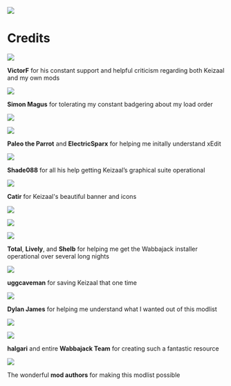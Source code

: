 
![](https://raw.githubusercontent.com/PierreDespereaux/Keizaal/main/assets/images/branding/Keizaal%20Website%20Banner.png)

# Credits

![](https://cdn.discordapp.com/avatars/362250920786132993/06571be48b5f295302e4e71e8e03e8d6.png?size=128) 

**VictorF** for his constant support and helpful criticism regarding both Keizaal and my own mods

![](https://cdn.discordapp.com/avatars/120006979686105088/6f3b17021e3925196f2b75ea8bd518df.png?size=128)

**Simon Magus** for tolerating my constant badgering about my load order

![](https://cdn.discordapp.com/avatars/288092789311537153/a_915bd3d980faddb7b5949f2b3a95e78a.png?size=128)

![](https://cdn.discordapp.com/avatars/174285073674141696/f4c770fbea70d563129e86677218c0b0.png?size=128)

**Paleo the Parrot** and **ElectricSparx** for helping me initally understand xEdit

![](https://cdn.discordapp.com/avatars/344292146746228736/3467394b7ccb48823df946e3d0fc0d21.png?size=128)

**Shade088** for all his help getting Keizaal’s graphical suite operational

![](https://cdn.discordapp.com/avatars/156585316600381440/791a6814703f87db51108464f05c360e.png?size=128)

**Catir** for Keizaal's beautiful banner and icons

![](https://cdn.discordapp.com/avatars/105558578689003520/d0745a80e8f66b6a0811dbb782f576bc.png?size=128)

![](https://cdn.discordapp.com/avatars/423285435666530315/2eda46d63df5a4511a634cb18fe47a85.png?size=128)

![](https://cdn.discordapp.com/avatars/195326811125710848/102eb6e58e76e8a9deb78ab5ff4f53d4.png?size=128)

**Total**,  **Lively**, and **Shelb** for helping me get the Wabbajack installer operational over several long nights

![](https://cdn.discordapp.com/avatars/464959516262400003/112b7f412c7bb6463929a96105ef0f65.png?size=128)

**uggcaveman** for saving Keizaal that one time

![](https://cdn.discordapp.com/avatars/86302941262155776/297bbcacd12c0e76f0891f882c3a12f9.png?size=128)

**Dylan James** for helping me understand what I wanted out of this modlist

![](https://cdn.discordapp.com/avatars/301088340617330708/a_d93d3f34e197e554a792c3cf8f8ff578.png?size=128)

![](https://cdn.discordapp.com/icons/605449136870916175/1353809c89af2f8245d07e536f1249e9.png?size=128)

**halgari** and entire **Wabbajack Team** for creating such a fantastic resource

![](https://cdn.discordapp.com/icons/232168805038686208/2273d95710a760db58c52c675368b325.png?size=128)

The wonderful **mod authors** for making this modlist possible
